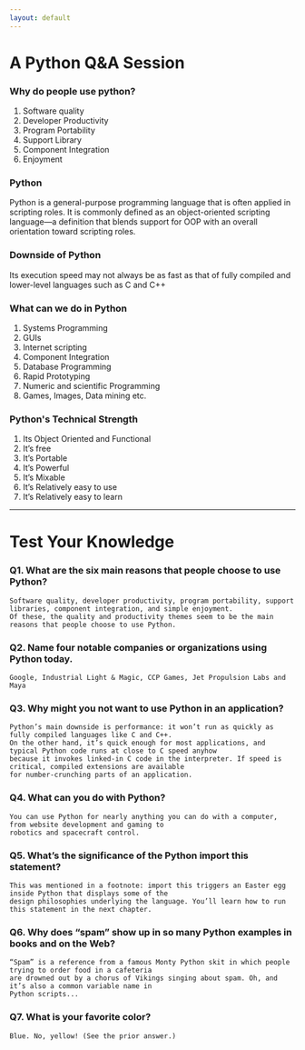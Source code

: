 ```yaml
---
layout: default
---
```


# A Python Q&A Session

### Why do people use python?

1.	Software quality
2.	Developer Productivity
3.	Program Portability
4.	Support Library
5.	Component Integration
6.	Enjoyment

### Python

Python is a general-purpose programming language that is often applied in scripting roles. It is commonly defined as an object-oriented scripting language—a definition that blends support for OOP with an overall orientation toward scripting roles.

### Downside of Python

Its execution speed may not always be as fast as that of fully compiled and lower-level languages such as C and C++

### What can we do in Python

1.	Systems Programming
2.	GUIs
3.	Internet scripting
4.	Component Integration
5.	Database Programming
6.	Rapid Prototyping
7.	Numeric and scientific Programming
8.	Games, Images, Data mining etc.

### Python's Technical Strength

1.	Its Object Oriented and Functional
2.	It’s free
3.	It’s Portable
4.	It’s Powerful
5.	It’s Mixable
6.	It’s Relatively easy to use
7.	It’s Relatively easy to learn

* * *

# Test Your Knowledge

### Q1. What are the six main reasons that people choose to use Python?

```
Software quality, developer productivity, program portability, support libraries, component integration, and simple enjoyment. 
Of these, the quality and productivity themes seem to be the main reasons that people choose to use Python.
```

### Q2. Name four notable companies or organizations using Python today.

```
Google, Industrial Light & Magic, CCP Games, Jet Propulsion Labs and Maya
```

### Q3. Why might you not want to use Python in an application?

```
Python’s main downside is performance: it won’t run as quickly as fully compiled languages like C and C++. 
On the other hand, it’s quick enough for most applications, and typical Python code runs at close to C speed anyhow 
because it invokes linked-in C code in the interpreter. If speed is critical, compiled extensions are available 
for number-crunching parts of an application.
```

### Q4. What can you do with Python?

```
You can use Python for nearly anything you can do with a computer, from website development and gaming to 
robotics and spacecraft control.
```

### Q5. What’s the significance of the Python import this statement?

```
This was mentioned in a footnote: import this triggers an Easter egg inside Python that displays some of the 
design philosophies underlying the language. You’ll learn how to run this statement in the next chapter.
```

### Q6. Why does “spam” show up in so many Python examples in books and on the Web?

```
“Spam” is a reference from a famous Monty Python skit in which people trying to order food in a cafeteria 
are drowned out by a chorus of Vikings singing about spam. Oh, and it’s also a common variable name in 
Python scripts...
```

### Q7. What is your favorite color?

```
Blue. No, yellow! (See the prior answer.)
```
